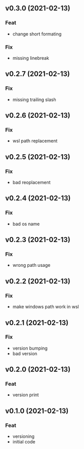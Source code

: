 ## v0.3.0 (2021-02-13)

### Feat

- change short formating

### Fix

- missing linebreak

## v0.2.7 (2021-02-13)

### Fix

- missing trailing slash

## v0.2.6 (2021-02-13)

### Fix

- wsl path replacement

## v0.2.5 (2021-02-13)

### Fix

- bad reoplacement

## v0.2.4 (2021-02-13)

### Fix

- bad os name

## v0.2.3 (2021-02-13)

### Fix

- wrong path usage

## v0.2.2 (2021-02-13)

### Fix

- make windows path work in wsl

## v0.2.1 (2021-02-13)

### Fix

- version bumping
- bad version

## v0.2.0 (2021-02-13)

### Feat

- version print

## v0.1.0 (2021-02-13)

### Feat

- versioning
- initial code
